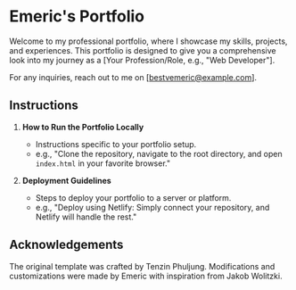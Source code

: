# Emeric's Portfolio

Welcome to my professional portfolio, where I showcase my skills, projects, and experiences. This portfolio is designed to give you a comprehensive look into my journey as a [Your Profession/Role, e.g., "Web Developer"].

For any inquiries, reach out to me on [bestvemeric@example.com].

## Instructions

1. **How to Run the Portfolio Locally**
   - Instructions specific to your portfolio setup.
   - e.g., "Clone the repository, navigate to the root directory, and open `index.html` in your favorite browser."

2. **Deployment Guidelines**
   - Steps to deploy your portfolio to a server or platform.
   - e.g., "Deploy using Netlify: Simply connect your repository, and Netlify will handle the rest."

## Acknowledgements

The original template was crafted by Tenzin Phuljung. Modifications and customizations were made by Emeric with inspiration from Jakob Wolitzki.